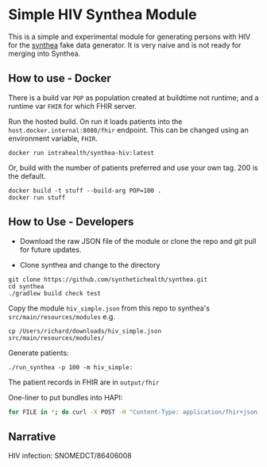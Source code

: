 # Simple HIV Synthea Module

This is a simple and experimental module for generating persons with HIV for the [synthea](https://github.com/synthetichealth/synthea) fake data generator. It is very naive and is not ready for merging into Synthea.

## How to use - Docker

There is a build var `POP` as population created at buildtime not runtime; and a runtime var `FHIR` for which FHIR server.

Run the hosted build. On run it loads patients into the `host.docker.internal:8080/fhir` endpoint. This can be changed using an environment variable, `FHIR`.
```
docker run intrahealth/synthea-hiv:latest
```

Or, build with the number of patients preferred and use your own tag. 200 is the default.
```
docker build -t stuff --build-arg POP=100 .
docker run stuff
```

## How to Use - Developers

* Download the raw JSON file of the module or clone the repo and git pull for future updates.

* Clone synthea and change to the directory
```
git clone https://github.com/synthetichealth/synthea.git
cd synthea
./gradlew build check test
```

Copy the module `hiv_simple.json` from this repo to synthea's `src/main/resources/modules` e.g.
```
cp /Users/richard/downloads/hiv_simple.json src/main/resources/modules/
```

Generate patients:
```
./run_synthea -p 100 -m hiv_simple:
```

The patient records in FHIR are in `output/fhir`

One-liner to put bundles into HAPI:
```bash
for FILE in *; do curl -X POST -H "Content-Type: application/fhir+json;charset=utf-8" -d @$FILE http://localhost:8080/fhir ; done
```


## Narrative

HIV infection: SNOMEDCT/86406008
